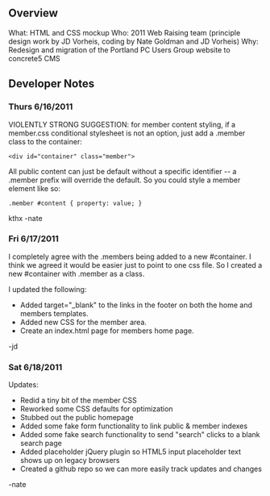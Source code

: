 ## Overview

What: HTML and CSS mockup
Who: 2011 Web Raising team (principle design work by JD Vorheis, coding by Nate Goldman and JD Vorheis)
Why: Redesign and migration of the Portland PC Users Group website to concrete5 CMS

## Developer Notes

### Thurs 6/16/2011
VIOLENTLY STRONG SUGGESTION: for member content styling, if a member.css conditional stylesheet is not an option, just add a .member class to the container:

	<div id="container" class="member">

All public content can just be default without a specific identifier -- a .member prefix will override the default. So you could style a member element like so:

	.member #content { property: value; }

kthx
-nate

### Fri 6/17/2011
I completely agree with the .members being added to a new #container. I think we agreed it would be easier just to point to one css file. So I created a new #container with .member as a class. 

I updated the following:
* Added target="_blank" to the links in the footer on both the home and members templates. 
* Added new CSS for the member area.
* Create an index.html page for members home page.

-jd

### Sat 6/18/2011
Updates:
* Redid a tiny bit of the member CSS
* Reworked some CSS defaults for optimization
* Stubbed out the public homepage
* Added some fake form functionality to link public & member indexes
* Added some fake search functionality to send "search" clicks to a blank search page
* Added placeholder jQuery plugin so HTML5 input placeholder text shows up on legacy browsers
* Created a github repo so we can more easily track updates and changes

-nate